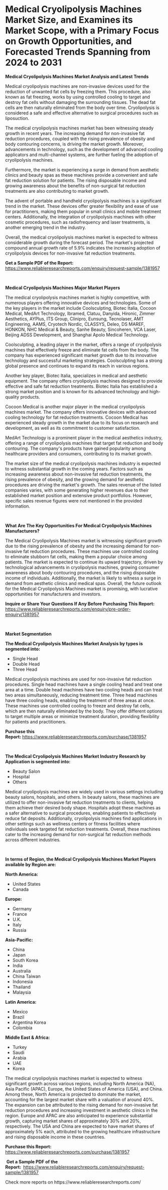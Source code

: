 <p><h1>Medical Cryolipolysis Machines Market Size, and Examines its Market Scope, with a Primary Focus on Growth Opportunities, and Forecasted Trends Spanning from 2024 to 2031</h1></p><p><strong>Medical Cryolipolysis Machines Market Analysis and Latest Trends</strong></p>
<p><p>Medical cryolipolysis machines are non-invasive devices used for the reduction of unwanted fat cells by freezing them. This procedure, also known as fat freezing, works by using controlled cooling to target and destroy fat cells without damaging the surrounding tissues. The dead fat cells are then naturally eliminated from the body over time. Cryolipolysis is considered a safe and effective alternative to surgical procedures such as liposuction.</p><p>The medical cryolipolysis machines market has been witnessing steady growth in recent years. The increasing demand for non-invasive fat reduction procedures, coupled with the rising prevalence of obesity and body contouring concerns, is driving the market growth. Moreover, advancements in technology, such as the development of advanced cooling applicators and multi-channel systems, are further fueling the adoption of cryolipolysis machines.</p><p>Furthermore, the market is experiencing a surge in demand from aesthetic clinics and beauty spas as these machines provide a convenient and safe fat reduction solution for patients. The rising disposable income and growing awareness about the benefits of non-surgical fat reduction treatments are also contributing to market growth.</p><p>The advent of portable and handheld cryolipolysis machines is a significant trend in the market. These devices offer greater flexibility and ease of use for practitioners, making them popular in small clinics and mobile treatment centers. Additionally, the integration of cryolipolysis machines with other cosmetic procedures, such as radiofrequency and laser treatments, is another emerging trend in the industry.</p><p>Overall, the medical cryolipolysis machines market is expected to witness considerable growth during the forecast period. The market's projected compound annual growth rate of 5.9% indicates the increasing adoption of cryolipolysis devices for non-invasive fat reduction treatments.</p></p>
<p><strong>Get a Sample PDF of the Report:&nbsp;</strong> <a href="https://www.reliableresearchreports.com/enquiry/request-sample/1381957">https://www.reliableresearchreports.com/enquiry/request-sample/1381957</a></p>
<p>&nbsp;</p>
<p><strong>Medical Cryolipolysis Machines Major Market Players</strong></p>
<p><p>The medical cryolipolysis machines market is highly competitive, with numerous players offering innovative devices and technologies. Some of the key players in the market include Coolsculpting, Biotec Italia, Cocoon Medical, MedArt Technology, Ibramed, Clatuu, Danyida, Hironic, Zimmer Aesthetics, AYPlus, ITS Group, Clinipro, Eunsung, Tecnolaser, AMT Engineering, AAMS, Cryotech Nordic, CLASSYS, Deleo, DS MAREF, HONKON, NHC Medical & Beauty, Sanhe Beauty, Sincoheren, VCA Laser, Beijing ADSS Development, and Shanghai Apolo Medical Technology.</p><p>Coolsculpting, a leading player in the market, offers a range of cryolipolysis machines that effectively freeze and eliminate fat cells from the body. The company has experienced significant market growth due to its innovative technology and successful marketing strategies. Coolsculpting has a strong global presence and continues to expand its reach in various regions.</p><p>Another key player, Biotec Italia, specializes in medical and aesthetic equipment. The company offers cryolipolysis machines designed to provide effective and safe fat reduction treatments. Biotec Italia has established a strong market position and is known for its advanced technology and high-quality products.</p><p>Cocoon Medical is another major player in the medical cryolipolysis machines market. The company offers innovative devices with advanced cooling technology for fat reduction treatments. Cocoon Medical has experienced steady growth in the market due to its focus on research and development, as well as its commitment to customer satisfaction.</p><p>MedArt Technology is a prominent player in the medical aesthetics industry, offering a range of cryolipolysis machines that target fat reduction and body contouring. The company's products have gained popularity among healthcare providers and consumers, contributing to its market growth.</p><p>The market size of the medical cryolipolysis machines industry is expected to witness substantial growth in the coming years. Factors such as increasing awareness about non-invasive fat reduction treatments, the rising prevalence of obesity, and the growing demand for aesthetic procedures are driving the market's growth. The sales revenue of the listed companies varies, with some generating higher revenues due to their established market position and extensive product portfolios. However, specific sales revenue figures were not mentioned in the provided information.</p></p>
<p>&nbsp;</p>
<p><strong>What Are The Key Opportunities For Medical Cryolipolysis Machines Manufacturers?</strong></p>
<p><p>The Medical Cryolipolysis Machines market is witnessing significant growth due to the rising prevalence of obesity and the increasing demand for non-invasive fat reduction procedures. These machines use controlled cooling to eliminate stubborn fat cells, making them a popular choice among patients. The market is expected to continue its upward trajectory, driven by technological advancements in cryolipolysis machines, growing consumer awareness about body contouring procedures, and the rising disposable income of individuals. Additionally, the market is likely to witness a surge in demand from aesthetic clinics and medical spas. Overall, the future outlook for the Medical Cryolipolysis Machines market is promising, with lucrative opportunities for manufacturers and investors.</p></p>
<p><strong>Inquire or Share Your Questions If Any Before Purchasing This Report:</strong> <a href="https://www.reliableresearchreports.com/enquiry/pre-order-enquiry/1381957">https://www.reliableresearchreports.com/enquiry/pre-order-enquiry/1381957</a></p>
<p>&nbsp;</p>
<p><strong>Market Segmentation</strong></p>
<p><strong>The Medical Cryolipolysis Machines Market Analysis by types is segmented into:</strong></p>
<p><ul><li>Single Head</li><li>Double Head</li><li>Three Head</li></ul></p>
<p><p>Medical cryolipolysis machines are used for non-invasive fat reduction procedures. Single head machines have a single cooling head and treat one area at a time. Double head machines have two cooling heads and can treat two areas simultaneously, reducing treatment time. Three head machines have three cooling heads, enabling the treatment of three areas at once. These machines use controlled cooling to freeze and destroy fat cells, which are then naturally eliminated by the body. They offer different options to target multiple areas or minimize treatment duration, providing flexibility for patients and practitioners.</p></p>
<p><strong>Purchase this Report:&nbsp;</strong><a href="https://www.reliableresearchreports.com/purchase/1381957">https://www.reliableresearchreports.com/purchase/1381957</a></p>
<p>&nbsp;</p>
<p><strong>The Medical Cryolipolysis Machines Market Industry Research by Application is segmented into:</strong></p>
<p><ul><li>Beauty Salon</li><li>Hospital</li><li>Others</li></ul></p>
<p><p>Medical cryolipolysis machines are widely used in various settings including beauty salons, hospitals, and others. In beauty salons, these machines are utilized to offer non-invasive fat reduction treatments to clients, helping them achieve their desired body shape. Hospitals adopt these machines as a safer alternative to surgical procedures, enabling patients to effectively reduce fat deposits. Additionally, cryolipolysis machines find applications in other settings such as wellness centers or fitness facilities where individuals seek targeted fat reduction treatments. Overall, these machines cater to the increasing demand for non-surgical fat reduction methods across different industries.</p></p>
<p>&nbsp;</p>
<p><strong>In terms of Region, the Medical Cryolipolysis Machines Market Players available by Region are:</strong></p>
<p>
    <p> <strong> North America: </strong>
        <ul>
            <li>United States</li>
            <li>Canada</li>
        </ul>
        </p> 
    <p> <strong> Europe: </strong>
        <ul>
            <li>Germany</li>
            <li>France</li>
            <li>U.K.</li>
            <li>Italy</li>
            <li>Russia</li>
        </ul>
        </p> 
    <p> <strong> Asia-Pacific: </strong>
        <ul>
            <li>China</li>
            <li>Japan</li>
            <li>South Korea</li>
            <li>India</li>
            <li>Australia</li>
            <li>China Taiwan</li>
            <li>Indonesia</li>
            <li>Thailand</li>
            <li>Malaysia</li>
        </ul>
        </p> 
    <p> <strong> Latin America: </strong>
        <ul>
            <li>Mexico</li>
            <li>Brazil</li>
            <li>Argentina Korea</li>
            <li>Colombia</li>
        </ul>
        </p> 
    <p> <strong> Middle East & Africa: </strong>
        <ul>
            <li>Turkey</li>
            <li>Saudi</li>
            <li>Arabia</li>
            <li>UAE</li>
            <li>Korea</li>
        </ul>
    </p>
    </p>
<p><p>The medical cryolipolysis machines market is expected to witness significant growth across various regions, including North America (NA), Asia Pacific (APAC), Europe, the United States of America (USA), and China. Among these, North America is projected to dominate the market, accounting for the largest market share with a valuation of around 40%. The expansion can be attributed to the rising demand for non-invasive fat reduction procedures and increasing investment in aesthetic clinics in the region. Europe and APAC are also anticipated to experience substantial growth, capturing market shares of approximately 30% and 20%, respectively. The USA and China are expected to have market shares of approximately 5% each, attributed to the growing healthcare infrastructure and rising disposable income in these countries.</p></p>
<p><strong>Purchase this Report: </strong><a href="https://www.reliableresearchreports.com/purchase/1381957">https://www.reliableresearchreports.com/purchase/1381957</a></p>
<p>&nbsp;<strong>Get a Sample PDF of the Report:&nbsp;&nbsp;</strong><a href="https://www.reliableresearchreports.com/enquiry/request-sample/1381957">https://www.reliableresearchreports.com/enquiry/request-sample/1381957</a></p>
<p><strong></strong></p>
<p>Check more reports on https://www.reliableresearchreports.com/</p>